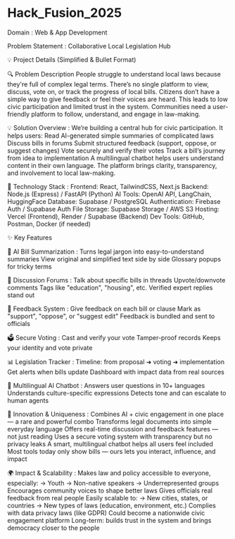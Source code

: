 # Hack_Fusion_2025

Domain : Web & App Development

Problem Statement : Collaborative Local Legislation Hub

💡 Project Details (Simplified & Bullet Format)

🔍 Problem Description
    People struggle to understand local laws because they're full of complex legal terms.
    There’s no single platform to view, discuss, vote on, or track the progress of local bills.
    Citizens don’t have a simple way to give feedback or feel their voices are heard.
    This leads to low civic participation and limited trust in the system.
    Communities need a user-friendly platform to follow, understand, and engage in law-making.

💡 Solution Overview : 
    We’re building a central hub for civic participation.
    It helps users:
    Read AI-generated simple summaries of complicated laws
    Discuss bills in forums
    Submit structured feedback (support, oppose, or suggest changes)
    Vote securely and verify their votes
    Track a bill’s journey from idea to implementation
    A multilingual chatbot helps users understand content in their own language.
    The platform brings clarity, transparency, and involvement to local law-making.

🤖 Technology Stack : 
    Frontend: React, TailwindCSS, Next.js
    Backend: Node.js (Express) / FastAPI (Python)
    AI Tools: OpenAI API, LangChain, HuggingFace
    Database: Supabase / PostgreSQL
    Authentication: Firebase Auth / Supabase Auth
    File Storage: Supabase Storage / AWS S3
    Hosting: Vercel (Frontend), Render / Supabase (Backend)
    Dev Tools: GitHub, Postman, Docker (if needed)


✨ Key Features

🧠 AI Bill Summarization : 
    Turns legal jargon into easy-to-understand summaries
    View original and simplified text side by side
    Glossary popups for tricky terms

💬 Discussion Forums : 
    Talk about specific bills in threads
    Upvote/downvote comments
    Tags like "education", "housing", etc.
    Verified expert replies stand out

📝 Feedback System : 
    Give feedback on each bill or clause
    Mark as "support", "oppose", or "suggest edit"
    Feedback is bundled and sent to officials

🗳 Secure Voting : 
    Cast and verify your vote
    Tamper-proof records
    Keeps your identity and vote private

📊 Legislation Tracker : 
    Timeline: from proposal ➜ voting ➜ implementation
    Get alerts when bills update
    Dashboard with impact data from real sources

🤖 Multilingual AI Chatbot : 
    Answers user questions in 10+ languages
    Understands culture-specific expressions
    Detects tone and can escalate to human agents

🌟 Innovation & Uniqueness : 
    Combines AI + civic engagement in one place — a rare and powerful combo
    Transforms legal documents into simple everyday language
    Offers real-time discussion and feedback features — not just reading
    Uses a secure voting system with transparency but no privacy leaks
    A smart, multilingual chatbot helps all users feel included
    Most tools today only show bills — ours lets you interact, influence, and impact

🌍 Impact & Scalability : 
    Makes law and policy accessible to everyone, especially:
    -> Youth
    -> Non-native speakers
    -> Underrepresented groups
    Encourages community voices to shape better laws
    Gives officials real feedback from real people
    Easily scalable to:
    -> New cities, states, or countries
    -> New types of laws (education, environment, etc.)
    Complies with data privacy laws (like GDPR)
    Could become a nationwide civic engagement platform
    Long-term: builds trust in the system and brings democracy closer to the people
